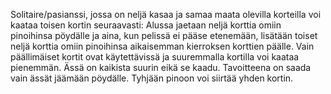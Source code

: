 Solitaire/pasianssi, jossa on neljä kasaa ja samaa maata olevilla korteilla 
voi kaataa toisen kortin seuraavasti:
Alussa jaetaan neljä korttia omiin pinoihinsa pöydälle ja aina, kun pelissä 
ei pääse etenemään, lisätään toiset neljä korttia omiin pinoihinsa aikaisemman 
kierroksen korttien päälle. Vain päällimäiset kortit ovat käytettävissä 
ja suuremmalla kortilla voi kaataa pienemmän. Ässä on kaikista suurin eikä 
se kaadu. Tavoitteena on saada vain ässät jäämään pöydälle. Tyhjään pinoon 
voi siirtää yhden kortin. 
